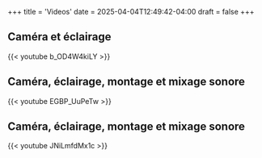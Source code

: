 +++
title = 'Videos'
date = 2025-04-04T12:49:42-04:00
draft = false
+++

## Caméra et éclairage

{{< youtube b_OD4W4kiLY >}}

## Caméra, éclairage, montage et mixage sonore

{{< youtube EGBP_UuPeTw >}}

## Caméra, éclairage, montage et mixage sonore

{{< youtube JNiLmfdMx1c >}}
